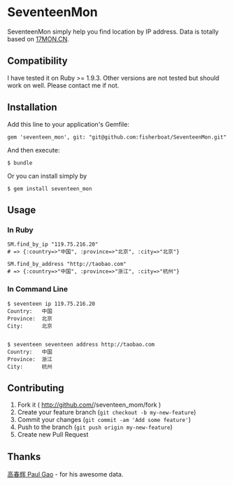 # SeventeenMon

SeventeenMon simply help you find location by IP address. Data is totally based on [17MON.CN](http://tool.17mon.cn/).


## Compatibility

I have tested it on Ruby >= 1.9.3. Other versions are not tested but should work on well. Please contact me if not.

## Installation

Add this line to your application's Gemfile:

    gem 'seventeen_mon', git: "git@github.com:fisherboat/SeventeenMon.git"

And then execute:

    $ bundle

Or you can install simply by

    $ gem install seventeen_mon

## Usage

### In Ruby
```(ruby)
SM.find_by_ip "119.75.216.20"
# => {:country=>"中国", :province=>"北京", :city=>"北京"}

SM.find_by_address "http://taobao.com"
# => {:country=>"中国", :province=>"浙江", :city=>"杭州"}
```

### In Command Line

```(bash)
$ seventeen ip 119.75.216.20
Country:   中国
Province:  北京
City:      北京


$ seventeen seventeen address http://taobao.com
Country:   中国
Province:  浙江
City:      杭州
```

## Contributing

1. Fork it ( http://github.com/<my-github-username>/seventeen_mom/fork )
2. Create your feature branch (`git checkout -b my-new-feature`)
3. Commit your changes (`git commit -am 'Add some feature'`)
4. Push to the branch (`git push origin my-new-feature`)
5. Create new Pull Request

## Thanks

[高春辉 Paul Gao](http://tool.17mon.cn/) - for his awesome data.
